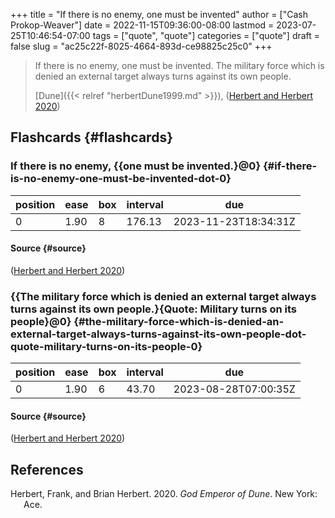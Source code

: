 +++
title = "If there is no enemy, one must be invented"
author = ["Cash Prokop-Weaver"]
date = 2022-11-15T09:36:00-08:00
lastmod = 2023-07-25T10:46:54-07:00
tags = ["quote", "quote"]
categories = ["quote"]
draft = false
slug = "ac25c22f-8025-4664-893d-ce98825c25c0"
+++

> If there is no enemy, one must be invented. The military force which is denied an external target always turns against its own people.
>
> [Dune]({{< relref "herbertDune1999.md" >}}), (<a href="#citeproc_bib_item_1">Herbert and Herbert 2020</a>)


## Flashcards {#flashcards}


### If there is no enemy, {{one must be invented.}@0} {#if-there-is-no-enemy-one-must-be-invented-dot-0}

| position | ease | box | interval | due                  |
|----------|------|-----|----------|----------------------|
| 0        | 1.90 | 8   | 176.13   | 2023-11-23T18:34:31Z |


#### Source {#source}

(<a href="#citeproc_bib_item_1">Herbert and Herbert 2020</a>)


### {{The military force which is denied an external target always turns against its own people.}{Quote: Military turns on its people}@0} {#the-military-force-which-is-denied-an-external-target-always-turns-against-its-own-people-dot-quote-military-turns-on-its-people-0}

| position | ease | box | interval | due                  |
|----------|------|-----|----------|----------------------|
| 0        | 1.90 | 6   | 43.70    | 2023-08-28T07:00:35Z |


#### Source {#source}

(<a href="#citeproc_bib_item_1">Herbert and Herbert 2020</a>)

## References

<style>.csl-entry{text-indent: -1.5em; margin-left: 1.5em;}</style><div class="csl-bib-body">
  <div class="csl-entry"><a id="citeproc_bib_item_1"></a>Herbert, Frank, and Brian Herbert. 2020. <i>God Emperor of Dune</i>. New York: Ace.</div>
</div>
